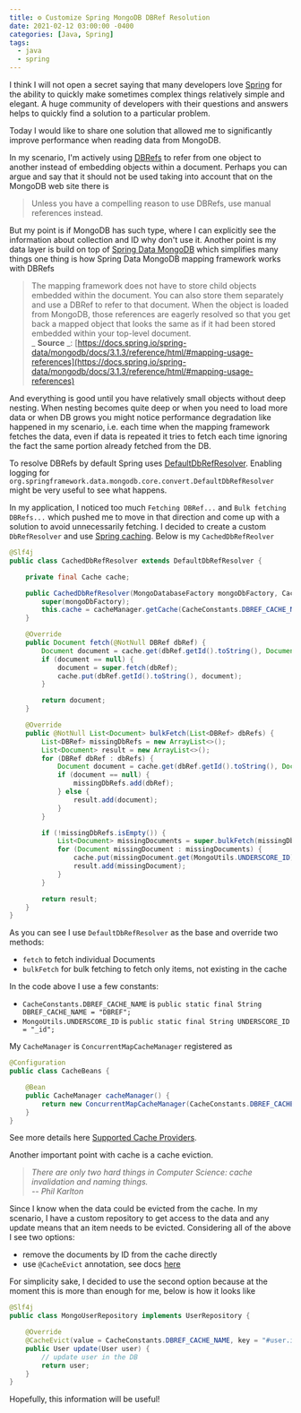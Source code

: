 ```yaml
---
title: ⚙️ Customize Spring MongoDB DBRef Resolution
date: 2021-02-12 03:00:00 -0400
categories: [Java, Spring]
tags:
  - java
  - spring
---
```


I think I will not open a secret saying that many developers love [Spring](https://spring.io/) for the ability to quickly make sometimes complex things relatively simple and elegant. A huge community of developers with their questions and answers helps to quickly find a solution to a particular problem.

Today I would like to share one solution that allowed me to significantly improve performance when reading data from MongoDB.

In my scenario, I'm actively using [DBRefs](https://docs.mongodb.com/manual/reference/database-references/) to refer from one object to another instead of embedding objects within a document. Perhaps you can argue and say that it should not be used taking into account that on the MongoDB web site there is

> Unless you have a compelling reason to use DBRefs, use manual references instead.

But my point is if MongoDB has such type, where I can explicitly see the information about collection and ID why don't use it. Another point is my data layer is build on top of [Spring Data MongoDB](https://spring.io/projects/spring-data-mongodb) which simplifies many things one thing is how Spring Data MongoDB mapping framework works with DBRefs

> The mapping framework does not have to store child objects embedded within the document. You can also store them separately and use a DBRef to refer to that document. When the object is loaded from MongoDB, those references are eagerly resolved so that you get back a mapped object that looks the same as if it had been stored embedded within your top-level document.  
> _ **Source** _: [https://docs.spring.io/spring-data/mongodb/docs/3.1.3/reference/html/#mapping-usage-references](https://docs.spring.io/spring-data/mongodb/docs/3.1.3/reference/html/#mapping-usage-references)

And everything is good until you have relatively small objects without deep nesting. When nesting becomes quite deep or when you need to load more data or when DB grows you might notice performance degradation like happened in my scenario, i.e. each time when the mapping framework fetches the data, even if data is repeated it tries to fetch each time ignoring the fact the same portion already fetched from the DB.

To resolve DBRefs by default Spring uses [DefaultDbRefResolver](https://docs.spring.io/spring-data/data-mongodb/docs/current/api/org/springframework/data/mongodb/core/convert/DefaultDbRefResolver.html). Enabling logging for `org.springframework.data.mongodb.core.convert.DefaultDbRefResolver` might be very useful to see what happens.

In my application, I noticed too much `Fetching DBRef...` and `Bulk fetching DBRefs...` which pushed me to move in that direction and come up with a solution to avoid unnecessarily fetching. I decided to create a custom `DbRefResolver` and use [Spring caching](https://docs.spring.io/spring-boot/docs/current/reference/html/spring-boot-features.html#boot-features-caching). Below is my `CachedDbRefReolver`

```java
@Slf4j
public class CachedDbRefResolver extends DefaultDbRefResolver {

    private final Cache cache;

    public CachedDbRefResolver(MongoDatabaseFactory mongoDbFactory, CacheManager cacheManager) {
        super(mongoDbFactory);
        this.cache = cacheManager.getCache(CacheConstants.DBREF_CACHE_NAME);
    }

    @Override
    public Document fetch(@NotNull DBRef dbRef) {
        Document document = cache.get(dbRef.getId().toString(), Document.class);
        if (document == null) {
            document = super.fetch(dbRef);
            cache.put(dbRef.getId().toString(), document);
        }

        return document;
    }

    @Override
    public @NotNull List<Document> bulkFetch(List<DBRef> dbRefs) {
        List<DBRef> missingDbRefs = new ArrayList<>();
        List<Document> result = new ArrayList<>();
        for (DBRef dbRef : dbRefs) {
            Document document = cache.get(dbRef.getId().toString(), Document.class);
            if (document == null) {
                missingDbRefs.add(dbRef);
            } else {
                result.add(document);
            }
        }

        if (!missingDbRefs.isEmpty()) {
            List<Document> missingDocuments = super.bulkFetch(missingDbRefs);
            for (Document missingDocument : missingDocuments) {
                cache.put(missingDocument.get(MongoUtils.UNDERSCORE_ID).toString(), missingDocument);
                result.add(missingDocument);
            }
        }

        return result;
    }
}
```

As you can see I use `DefaultDbRefResolver` as the base and override two methods:

- `fetch` to fetch individual Documents
- `bulkFetch` for bulk fetching to fetch only items, not existing in the cache

In the code above I use a few constants:

- `CacheConstants.DBREF_CACHE_NAME` is `public static final String DBREF_CACHE_NAME = "DBREF";`
- `MongoUtils.UNDERSCORE_ID` is `public static final String UNDERSCORE_ID = "_id";`

My `CacheManager` is `ConcurrentMapCacheManager` registered as

```java
@Configuration
public class CacheBeans {

    @Bean
    public CacheManager cacheManager() {
        return new ConcurrentMapCacheManager(CacheConstants.DBREF_CACHE_NAME);
    }
}
```

See more details here [Supported Cache Providers](https://docs.spring.io/spring-boot/docs/current/reference/html/spring-boot-features.html#boot-features-caching-provider).

Another important point with cache is a cache eviction.

> _There are only two hard things in Computer Science: cache invalidation and naming things._  
> _-- Phil Karlton_

Since I know when the data could be evicted from the cache. In my scenario, I have a custom repository to get access to the data and any update means that an item needs to be evicted. Considering all of the above I see two options:

- remove the documents by ID from the cache directly
- use `@CacheEvict` annotation, see docs [here](https://docs.spring.io/spring-framework/docs/current/reference/html/integration.html#cache-annotations-evict)

For simplicity sake, I decided to use the second option because at the moment this is more than enough for me, below is how it looks like

```java
@Slf4j
public class MongoUserRepository implements UserRepository {

    @Override
    @CacheEvict(value = CacheConstants.DBREF_CACHE_NAME, key = "#user.id", beforeInvocation = true)
    public User update(User user) {
        // update user in the DB
        return user;
    }
}
```

Hopefully, this information will be useful!
